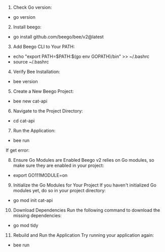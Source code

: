 1. Check Go version:
- go version

2. Install beego:
- go install github.com/beego/bee/v2@latest

3. Add Beego CLI to Your PATH:
- echo "export PATH=\$PATH:\$(go env GOPATH)/bin" >> ~/.bashrc
- source ~/.bashrc

4. Verify Bee Installation:
- bee version

5. Create a New Beego Project:
- bee new cat-api

6. Navigate to the Project Directory:
- cd cat-api

7. Run the Application:
- bee run

If get error:

8. Ensure Go Modules are Enabled Beego v2 relies on Go modules, so make sure they are enabled in your project:
- export GO111MODULE=on

9. Initialize the Go Modules for Your Project If you haven't initialized Go modules yet, do so in your project directory:
- go mod init cat-api

10.  Download Dependencies Run the following command to download the missing dependencies:
- go mod tidy

11. Rebuild and Run the Application Try running your application again:
- bee run
